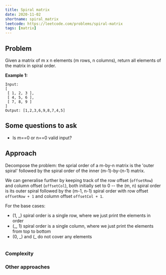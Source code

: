 ```yaml
---
title: Spiral matrix
date: 2020-11-02
shortname: spiral_matrix
leetcode: https://leetcode.com/problems/spiral-matrix
tags: [matrix]
---
```


## Problem
Given a matrix of m x n elements (m rows, n columns), return all elements of the matrix in spiral order.

__Example 1:__
```
Input:
[
 [ 1, 2, 3 ],
 [ 4, 5, 6 ],
 [ 7, 8, 9 ]
]
Output: [1,2,3,6,9,8,7,4,5]
```

## Some questions to ask
* Is m==0 or n==0 valid input?

## Approach
Decompose the problem: the sprial order of a m-by-n matrix is the 'outer spiral' followed by the
spiral order of the inner (m-1)-by-(n-1) matrix.

We can generalise further by keeping track of the row offset (`offsetRow`) and column offset (`offsetCol`), 
both initially set to 0 -- 
the (m, n) spiral order is its outer spiral followed by the (m-1, n-1) spiral order with row offset `offsetRow + 1` and
column offset `offsetCol + 1`.

For the base cases:
* (1, _) spiral order is a single row, where we just print the elements in order
* (_, 1) spiral order is a single column, where we just print the elements from top to bottom
* (0, \_) and (_ do not cover any elements

```python3

```


### Complexity

### Other approaches
